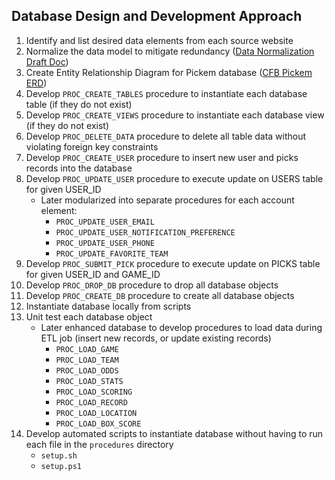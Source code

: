 ## Database Design and Development Approach
1. Identify and list desired data elements from each source website 
2. Normalize the data model to mitigate redundancy ([Data Normalization Draft Doc](https://docs.google.com/spreadsheets/d/12aBpKssCciR3sFBb1Mrp15PZSPBCHbsKBGePMRpX4PY/edit?usp=sharing))
3. Create Entity Relationship Diagram for Pickem database ([CFB Pickem ERD](https://lucid.app/lucidchart/b23cbf7a-b9f9-4ce6-b310-3fb8cbcc6329/edit?viewport_loc=-1207%2C-1018%2C3577%2C2203%2C0_0&invitationId=inv_fb883cc0-8449-4625-9a2e-8be28ce6ef22))
4. Develop `PROC_CREATE_TABLES` procedure to instantiate each database table (if they do not exist)
5. Develop `PROC_CREATE_VIEWS` procedure to instantiate each database view (if they do not exist)
6. Develop `PROC_DELETE_DATA` procedure to delete all table data without violating foreign key constraints
7. Develop `PROC_CREATE_USER` procedure to insert new user and picks records into the database
8. Develop `PROC_UPDATE_USER` procedure to execute update on USERS table for given USER_ID
    - Later modularized into separate procedures for each account element: 
        - `PROC_UPDATE_USER_EMAIL`
        - `PROC_UPDATE_USER_NOTIFICATION_PREFERENCE`
        - `PROC_UPDATE_USER_PHONE`
        - `PROC_UPDATE_FAVORITE_TEAM`
9. Develop `PROC_SUBMIT_PICK` procedure to execute update on PICKS table for given USER_ID and GAME_ID
10. Develop `PROC_DROP_DB` procedure to drop all database objects
11. Develop `PROC_CREATE_DB` procedure to create all database objects
12. Instantiate database locally from scripts
13. Unit test each database object
    - Later enhanced database to develop procedures to load data during ETL job (insert new records, or update existing records)
        - `PROC_LOAD_GAME`
        - `PROC_LOAD_TEAM`
        - `PROC_LOAD_ODDS`
        - `PROC_LOAD_STATS`
        - `PROC_LOAD_SCORING`
        - `PROC_LOAD_RECORD`
        - `PROC_LOAD_LOCATION`
        - `PROC_LOAD_BOX_SCORE`
14. Develop automated scripts to instantiate database without having to run each file in the `procedures` directory
    - `setup.sh`
    - `setup.ps1`